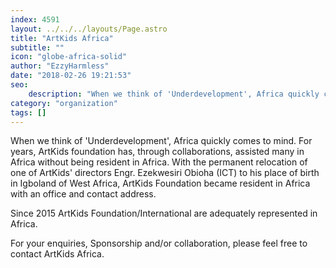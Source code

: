 ```yaml
---
index: 4591
layout: ../../../layouts/Page.astro
title: "ArtKids Africa"
subtitle: ""
icon: "globe-africa-solid"
author: "EzzyHarmless"
date: "2018-02-26 19:21:53"
seo:
    description: "When we think of 'Underdevelopment', Africa quickly comes to mind. For years, ArtKids foundation has, through collaborations, assisted many in Africa without being resident in Africa. Since 2015 ArtKids Foundation/International are adequately represented in Africa."
category: "organization"
tags: []
---
```


When we think of 'Underdevelopment', Africa quickly comes to mind. For years, ArtKids foundation has, through collaborations, assisted many in Africa without being resident in Africa. With the permanent relocation of one of ArtKids' directors Engr. Ezekwesiri Obioha (ICT) to his place of birth in Igboland of West Africa, ArtKids Foundation became resident in Africa with an office and contact address.

Since 2015 ArtKids Foundation/International are adequately represented in Africa.

For your enquiries, Sponsorship and/or collaboration, please feel free to contact ArtKids Africa.